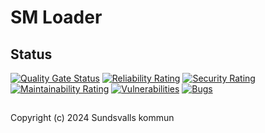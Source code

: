 # SM Loader

## Status

[![Quality Gate Status](https://sonarcloud.io/api/project_badges/measure?project=Sundsvallskommun_api-service-sm-loader&metric=alert_status)](https://sonarcloud.io/summary/overall?id=Sundsvallskommun_api-service-sm-loader)
[![Reliability Rating](https://sonarcloud.io/api/project_badges/measure?project=Sundsvallskommun_api-service-sm-loader&metric=reliability_rating)](https://sonarcloud.io/summary/overall?id=Sundsvallskommun_api-service-sm-loader)
[![Security Rating](https://sonarcloud.io/api/project_badges/measure?project=Sundsvallskommun_api-service-sm-loader&metric=security_rating)](https://sonarcloud.io/summary/overall?id=Sundsvallskommun_api-service-sm-loader)
[![Maintainability Rating](https://sonarcloud.io/api/project_badges/measure?project=Sundsvallskommun_api-service-sm-loader&metric=sqale_rating)](https://sonarcloud.io/summary/overall?id=Sundsvallskommun_api-service-sm-loader)
[![Vulnerabilities](https://sonarcloud.io/api/project_badges/measure?project=Sundsvallskommun_api-service-sm-loader&metric=vulnerabilities)](https://sonarcloud.io/summary/overall?id=Sundsvallskommun_api-service-sm-loader)
[![Bugs](https://sonarcloud.io/api/project_badges/measure?project=Sundsvallskommun_api-service-sm-loader&metric=bugs)](https://sonarcloud.io/summary/overall?id=Sundsvallskommun_api-service-sm-loader)

## 

Copyright (c) 2024 Sundsvalls kommun
